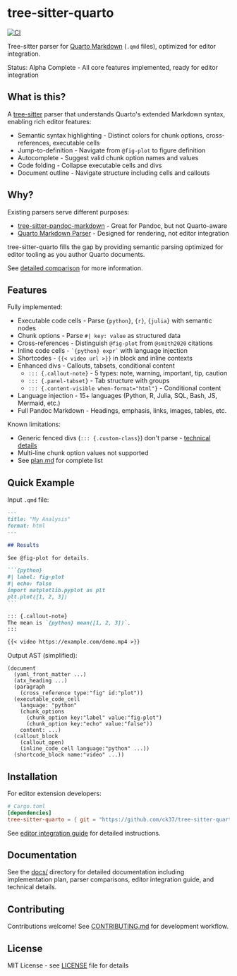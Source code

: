 # tree-sitter-quarto

[![CI](https://github.com/ck37/tree-sitter-quarto/workflows/CI/badge.svg)](https://github.com/ck37/tree-sitter-quarto/actions)

Tree-sitter parser for [Quarto Markdown](https://quarto.org/) (`.qmd` files), optimized for editor integration.

Status: Alpha Complete - All core features implemented, ready for editor integration

## What is this?

A [tree-sitter](https://tree-sitter.github.io/) parser that understands Quarto's extended Markdown syntax, enabling rich editor features:

- Semantic syntax highlighting - Distinct colors for chunk options, cross-references, executable cells
- Jump-to-definition - Navigate from `@fig-plot` to figure definition
- Autocomplete - Suggest valid chunk option names and values
- Code folding - Collapse executable cells and divs
- Document outline - Navigate structure including cells and callouts

## Why?

Existing parsers serve different purposes:
- [tree-sitter-pandoc-markdown](https://github.com/ck37/tree-sitter-pandoc-markdown) - Great for Pandoc, but not Quarto-aware
- [Quarto Markdown Parser](https://github.com/quarto-dev/quarto-markdown) - Designed for rendering, not editor integration

tree-sitter-quarto fills the gap by providing semantic parsing optimized for editor tooling as you author Quarto documents.

See [detailed comparison](./docs/comparison.md) for more information.

## Features

Fully implemented:

- Executable code cells - Parse `{python}`, `{r}`, `{julia}` with semantic nodes
- Chunk options - Parse `#| key: value` as structured data
- Cross-references - Distinguish `@fig-plot` from `@smith2020` citations
- Inline code cells - `` `{python} expr` `` with language injection
- Shortcodes - `{{< video url >}}` in block and inline contexts
- Enhanced divs - Callouts, tabsets, conditional content
  - `::: {.callout-note}` - 5 types: note, warning, important, tip, caution
  - `::: {.panel-tabset}` - Tab structure with groups
  - `::: {.content-visible when-format="html"}` - Conditional content
- Language injection - 15+ languages (Python, R, Julia, SQL, Bash, JS, Mermaid, etc.)
- Full Pandoc Markdown - Headings, emphasis, links, images, tables, etc.

Known limitations:

- Generic fenced divs (`::: {.custom-class}`) don't parse - [technical details](./docs/generic-fenced-div-limitation.md)
- Multi-line chunk option values not supported
- See [plan.md](./docs/plan.md) for complete list

## Quick Example

Input `.qmd` file:

````markdown
---
title: "My Analysis"
format: html
---

## Results

See @fig-plot for details.

```{python}
#| label: fig-plot
#| echo: false
import matplotlib.pyplot as plt
plt.plot([1, 2, 3])
```

::: {.callout-note}
The mean is `{python} mean([1, 2, 3])`.
:::

{{< video https://example.com/demo.mp4 >}}
````

Output AST (simplified):

```
(document
  (yaml_front_matter ...)
  (atx_heading ...)
  (paragraph
    (cross_reference type:"fig" id:"plot"))
  (executable_code_cell
    language: "python"
    (chunk_options
      (chunk_option key:"label" value:"fig-plot")
      (chunk_option key:"echo" value:"false"))
    content: ...)
  (callout_block
    (callout_open)
    (inline_code_cell language:"python" ...))
  (shortcode_block name:"video" ...))
```

## Installation

For editor extension developers:

```toml
# Cargo.toml
[dependencies]
tree-sitter-quarto = { git = "https://github.com/ck37/tree-sitter-quarto" }
```

See [editor integration guide](./docs/editor-integration.md) for detailed instructions.

## Documentation

See the [docs/](./docs/) directory for detailed documentation including implementation plan, parser comparisons, editor integration guide, and technical details.

## Contributing

Contributions welcome! See [CONTRIBUTING.md](./CONTRIBUTING.md) for development workflow.

## License

MIT License - see [LICENSE](./LICENSE) file for details
